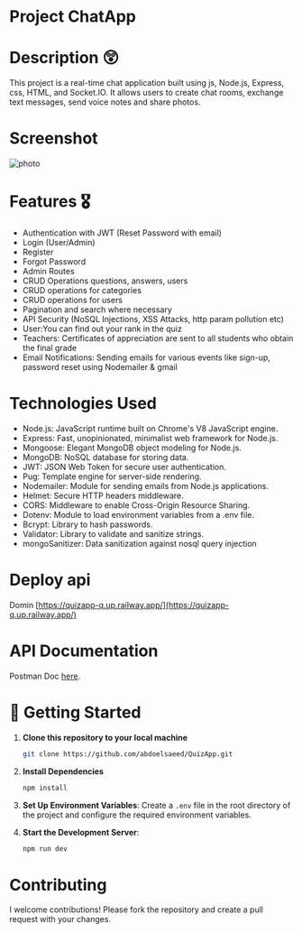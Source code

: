 # Project ChatApp

# Description 😲
This project is a real-time chat application built using js, Node.js, Express, css, HTML, and Socket.IO. It allows users to create chat rooms, exchange text messages, send voice notes and share photos.

# Screenshot
![photo]("https://github.com/abdoelsaeed/Chat_App/blob/main/uploads/1723087277213.jpg")


# Features 🎖️
- Authentication with JWT (Reset Password with email)
- Login (User/Admin)
- Register
- Forgot Password
- Admin Routes
- CRUD Operations questions, answers, users
- CRUD operations for categories
- CRUD operations for users
- Pagination and search where necessary
- API Security (NoSQL Injections, XSS Attacks, http param pollution etc)
- User:You can find out your rank in the quiz
- Teachers: Certificates of appreciation are sent to all students who obtain the final grade  
- Email Notifications: Sending emails for various events like sign-up, password reset using Nodemailer  & gmail

# Technologies Used
- Node.js: JavaScript runtime built on Chrome's V8 JavaScript engine.
- Express: Fast, unopinionated, minimalist web framework for Node.js.
- Mongoose: Elegant MongoDB object modeling for Node.js.
- MongoDB: NoSQL database for storing data.
- JWT: JSON Web Token for secure user authentication.
- Pug: Template engine for server-side rendering.
- Nodemailer: Module for sending emails from Node.js applications.
- Helmet: Secure HTTP headers middleware.
- CORS: Middleware to enable Cross-Origin Resource Sharing.
- Dotenv: Module to load environment variables from a .env file.
- Bcrypt: Library to hash passwords.
- Validator: Library to validate and sanitize strings.
- mongoSanitizer: Data sanitization against nosql query injection

# Deploy api 
Domin [https://quizapp-q.up.railway.app/](https://quizapp-q.up.railway.app/)

# API Documentation 
Postman Doc [here](https://web.postman.co/workspace/My-Workspace~cfcd2dc7-c94a-48a7-885c-9245a114ac86/collection/32765959-c7eb6c50-2bb7-4159-9725-851008ec6a7e).


# 🚀 Getting Started
1. **Clone this repository to your local machine**
    ```sh
    git clone https://github.com/abdoelsaeed/QuizApp.git
    ```

2. **Install Dependencies**
    ```sh
    npm install
    ```

3. **Set Up Environment Variables**:
    Create a `.env` file in the root directory of the project and configure the required environment variables.

4. **Start the Development Server**:
    ```sh
    npm run dev
    ```
# Contributing
I welcome contributions! Please fork the repository and create a pull request with your changes.